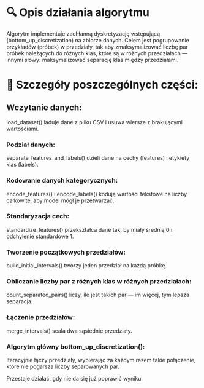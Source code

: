 # 🔍 Opis działania algorytmu
Algorytm implementuje zachłanną dyskretyzację wstępującą (bottom_up_discretization) na zbiorze danych. Celem jest pogrupowanie przykładów (próbek) w przedziały, tak aby zmaksymalizować liczbę par próbek należących do różnych klas, które są w różnych przedziałach — innymi słowy: maksymalizować separację klas między przedziałami.

# 🧩 Szczegóły poszczególnych części:
## Wczytanie danych:

load_dataset() ładuje dane z pliku CSV i usuwa wiersze z brakującymi wartościami.

### Podział danych:

separate_features_and_labels() dzieli dane na cechy (features) i etykiety klas (labels).

### Kodowanie danych kategorycznych:

encode_features() i encode_labels() kodują wartości tekstowe na liczby całkowite, aby model mógł je przetwarzać.

### Standaryzacja cech:

standardize_features() przekształca dane tak, by miały średnią 0 i odchylenie standardowe 1.

### Tworzenie początkowych przedziałów:

build_initial_intervals() tworzy jeden przedział na każdą próbkę.

### Obliczanie liczby par z różnych klas w różnych przedziałach:

count_separated_pairs() liczy, ile jest takich par — im więcej, tym lepsza separacja.

### Łączenie przedziałów:

merge_intervals() scala dwa sąsiednie przedziały.

### Algorytm główny bottom_up_discretization():

Iteracyjnie łączy przedziały, wybierając za każdym razem takie połączenie, które nie pogarsza liczby separowanych par.

Przestaje działać, gdy nie da się już poprawić wyniku.